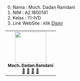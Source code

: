 
0. Nama  : Moch. Dadan Ramdani
1. NIM   : A2.1800141
2. Kelas : TI-IVD
3. Link WebSite  : klik [Disini](https://a21800141.000webhostapp.com)

<!-- ALL-CONTRIBUTORS-LIST:START - Do not remove or modify this section -->
<!-- prettier-ignore-start -->
<!-- markdownlint-disable -->
<table>
  <tr>
    <td align="center"><a href="#"><img src="https://avatars1.githubusercontent.com/u/61967549?s=400&v=4" width="100px;" alt=""/><br /><sub><b>Moch. Dadan Ramdani</b></sub></a><br /><a href="#" title="Link Repo">🔗</a> <a href="#" title="Documentation">📖</a> <a href="#" title="Profile">👀</a> <a href="#" title="Talks">📢</a></td>
